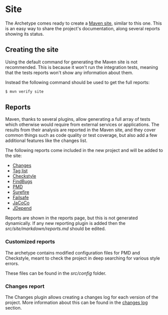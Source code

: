 # Site

The Archetype comes ready to create a [Maven site][maven-site], similar to this one. This is an easy way to share the project's documentation, along several reports showing its status.

## Creating the site

Using the default command for generating the Maven site is not recommended. This is because it won't run the integration tests, meaning that the tests reports won't show any information about them.

Instead the following command should be used to get the full reports:

```sh
$ mvn verify site
```

## Reports

Maven, thanks to several plugins, allow generating a full array of tests which otherwise would require from external services or applications. The results from their analysis are reported in the Maven site, and they cover common things such as code quality or test coverage, but also add a few additional features like the changes list.

The following reports come included in the new project and will be added to the site:

- [Changes](https://maven.apache.org/plugins/maven-changes-plugin/)
- [Tag list](http://www.mojohaus.org)
- [Checkstyle](https://maven.apache.org/plugins/maven-checkstyle-plugin/)
- [FindBugs](http://gleclaire.github.io/findbugs-maven-plugin/)
- [PMD](http://maven.apache.org/plugins/maven-pmd-plugin/)
- [Surefire](https://maven.apache.org/surefire/maven-surefire-plugin/)
- [Failsafe](https://maven.apache.org/surefire/maven-failsafe-plugin/)
- [JaCoCo](http://www.eclemma.org/jacoco/trunk/doc/maven.html)
- [JDepend](mojo.codehaus.org/jdepend-maven-plugin)

Reports are shown in the reports page, but this is not generated dynamically. If any new reporting plugin is added then the *src/site/markdown/reports.md* should be edited.

### Customized reports

The archetype contains modified configuration files for PMD and Checkstyle, meant to check the project in deep searching for various style errors.

These files can be found in the *src/config* folder.

### Changes report

The Changes plugin allows creating a changes log for each version of the project. More information about this can be found in the [changes log][changes] section.

[changes]: ./changes.html
[maven-site]: http://maven.apache.org/guides/mini/guide-site.html
